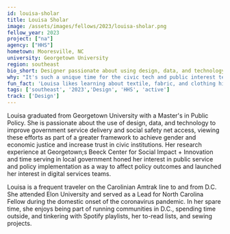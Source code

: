 ```yaml
---
id: louisa-sholar
title: Louisa Sholar
image: /assets/images/fellows/2023/louisa-sholar.png
fellow_year: 2023
project: ["na"]
agency: ["HHS"]
hometown: Mooresville, NC
university: Georgetown University
region: southeast
bio_short: Designer passionate about using design, data, and technology to improve government service delivery
why: "It's such a unique time for the civic tech and public interest tech fields — there is so much momentum, attention, and resources directed towards increasing tech and service design capacity at all levels of government right now, especially within federal agencies. USDC is a unique opportunity within this unique window."
fun_fact: 'Louisa likes learning about textile, fabric, and clothing history and design.'
tags: ['southeast', '2023','Design', 'HHS', 'active']
track: ['Design']
---
```


Louisa graduated from Georgetown University with a Master's in Public Policy. She is passionate about the use of design, data, and technology to improve government service delivery and social safety net access, viewing these efforts as part of a greater framework to achieve gender and economic justice and increase trust in civic institutions. Her research experience at Georgetown;s Beeck Center for Social Impact + Innovation and time serving in local government honed her interest in public service and policy implementation as a way to affect policy outcomes and launched her interest in digital services teams.

Louisa is a frequent traveler on the Carolinian Amtrak line to and from D.C. She attended Elon University and served as a Lead for North Carolina Fellow during the domestic onset of the coronavirus pandemic. In her spare time, she enjoys being part of running communities in D.C., spending time outside, and tinkering with Spotify playlists, her to-read lists, and sewing projects.
